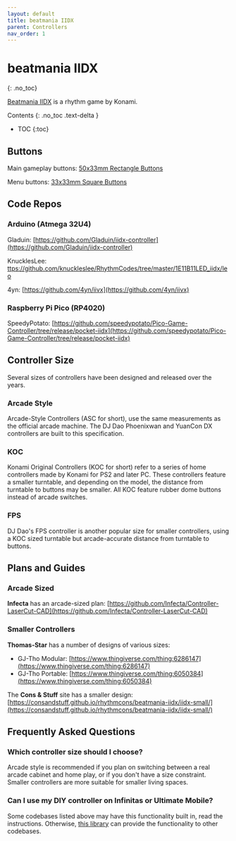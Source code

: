 ```yaml
---
layout: default
title: beatmania IIDX
parent: Controllers
nav_order: 1
---
```


# beatmania IIDX
{: .no_toc}

[Beatmania IIDX](https://remywiki.com/Beatmania_IIDX_Information) is a rhythm game by Konami.

Contents
{: .no_toc .text-delta }

- TOC
{:toc}

## Buttons

Main gameplay buttons: [50x33mm Rectangle Buttons](../../parts/buttons/50-33-rectangle-buttons.md)

Menu buttons: [33x33mm Square Buttons](../../parts/buttons/33-33-square-buttons.md)

## Code Repos

### Arduino (Atmega 32U4)

Gladuin: [https://github.com/Gladuin/iidx-controller](https://github.com/Gladuin/iidx-controller)

KnucklesLee: [ttps://github.com/knuckleslee/RhythmCodes/tree/master/1E11B11LED_iidx/leo](https://github.com/knuckleslee/RhythmCodes/tree/master/1E11B11LED_iidx/leo)

4yn: [https://github.com/4yn/iivx](https://github.com/4yn/iivx)

### Raspberry Pi Pico (RP4020)

SpeedyPotato: [https://github.com/speedypotato/Pico-Game-Controller/tree/release/pocket-iidx](https://github.com/speedypotato/Pico-Game-Controller/tree/release/pocket-iidx)

## Controller Size

Several sizes of controllers have been designed and released over the years.

### Arcade Style

Arcade-Style Controllers (ASC for short), use the same measurements as the official arcade machine. The DJ Dao Phoenixwan and YuanCon DX controllers are built to this specification.

### KOC

Konami Original Controllers (KOC for short) refer to a series of home controllers made by Konami for PS2 and later PC. These controllers feature a smaller turntable, and depending on the model, the distance from turntable to buttons may be smaller. All KOC feature rubber dome buttons instead of arcade switches.

### FPS

DJ Dao's FPS controller is another popular size for smaller controllers, using a KOC sized turntable but arcade-accurate distance from turntable to buttons.

## Plans and Guides

### Arcade Sized

**Infecta** has an arcade-sized plan: [https://github.com/Infecta/Controller-LaserCut-CAD](https://github.com/Infecta/Controller-LaserCut-CAD)

### Smaller Controllers

**Thomas-Star** has a number of designs of various sizes:
* GJ-Tho Modular: [https://www.thingiverse.com/thing:6286147](https://www.thingiverse.com/thing:6286147)
* GJ-Tho Portable: [https://www.thingiverse.com/thing:6050384](https://www.thingiverse.com/thing:6050384)

The **Cons & Stuff** site has a smaller design: [https://consandstuff.github.io/rhythmcons/beatmania-iidx/iidx-small/](https://consandstuff.github.io/rhythmcons/beatmania-iidx/iidx-small/)

## Frequently Asked Questions

### Which controller size should I choose?

Arcade style is recommended if you plan on switching between a real arcade cabinet and home play, or if you don't have a size constraint. Smaller controllers are more suitable for smaller living spaces.

### Can I use my DIY controller on Infinitas or Ultimate Mobile?

Some codebases listed above may have this functionality built in, read the instructions. Otherwise, [this library](https://github.com/veroxzik/arduino-konami-spoof) can provide the functionality to other codebases.